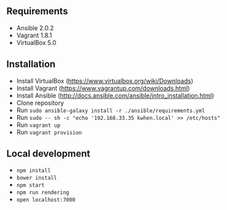 ## Requirements
 - Ansible 2.0.2
 - Vagrant 1.8.1
 - VirtualBox 5.0

## Installation
 - Install VirtualBox (https://www.virtualbox.org/wiki/Downloads)
 - Install Vagrant (https://www.vagrantup.com/downloads.html)
 - Install Ansible (http://docs.ansible.com/ansible/intro_installation.html)
 - Clone repository
 - Run `sudo ansible-galaxy install -r ./ansible/requirements.yml`
 - Run `sudo -- sh -c "echo '192.168.33.35 kwhen.local' >> /etc/hosts"`
 - Run `vagrant up`
 - Run `vagrant provision`

## Local development
 - `npm install`
 - `bower install`
 - `npm start`
 - `npm run rendering`
 - `open localhost:7000`
